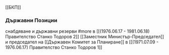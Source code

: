 [[БКП]]

### Държавни Позиции
снабдяване и държавни резерви #more в [[(1976.06.17 - 1981.06.18) Правителство Станко Тодоров 2]]
[[Заместник Министър-Председател]] и председател на [[Държавен Комитет за Планиране]] в [[(1971.07.09 - 1976.06.17) Правителство Станко Тодоров 1]]